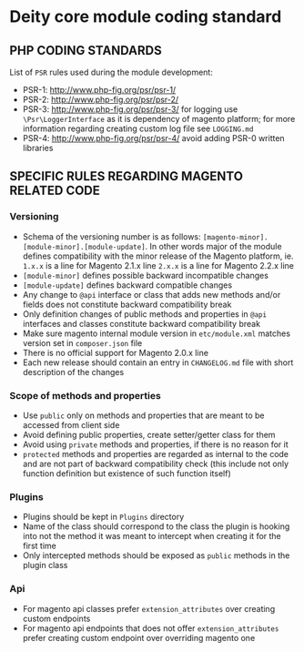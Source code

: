 # Deity core module coding standard

## PHP CODING STANDARDS

List of `PSR` rules used during the module development:

- PSR-1: http://www.php-fig.org/psr/psr-1/
- PSR-2: http://www.php-fig.org/psr/psr-2/
- PSR-3: http://www.php-fig.org/psr/psr-3/ for logging use `\Psr\LoggerInterface` as it is dependency of magento platform; 
for more information regarding creating custom log file see `LOGGING.md`
- PSR-4: http://www.php-fig.org/psr/psr-4/ avoid adding PSR-0 written libraries

## SPECIFIC RULES REGARDING MAGENTO RELATED CODE

### Versioning

- Schema of the versioning number is as follows: `[magento-minor].[module-minor].[module-update]`. 
In other words major of the module defines compatibility with the minor release of the Magento platform, ie.
`1.x.x` is a line for Magento 2.1.x line
`2.x.x` is a line for Magento 2.2.x line
- `[module-minor]` defines possible backward incompatible changes
- `[module-update]` defines backward compatible changes
- Any change to `@api` interface or class that adds new methods and/or fields does not constitute backward compatibility break
- Only definition changes of public methods and properties in `@api` interfaces and classes constitute backward compatibility break  
- Make sure magento internal module version in `etc/module.xml` matches version set in `composer.json` file
- There is no official support for Magento 2.0.x line
- Each new release should contain an entry in `CHANGELOG.md` file with short description of the changes


### Scope of methods and properties

- Use `public` only on methods and properties that are meant to be accessed from client side
- Avoid defining public properties, create setter/getter class for them 
- Avoid using `private` methods and properties, if there is no reason for it
- `protected` methods and properties are regarded as internal to the code and are not part of backward compatibility check (this include not only function definition but existence of such function itself)

### Plugins

- Plugins should be kept in `Plugins` directory
- Name of the class should correspond to the class the plugin is hooking into not the method it was meant to intercept when creating it for the first time
- Only intercepted methods should be exposed as `public` methods in the plugin class

### Api
- For magento api classes prefer `extension_attributes` over creating custom endpoints
- For magento api endpoints that does not offer `extension_attributes` prefer creating custom endpoint over overriding magento one